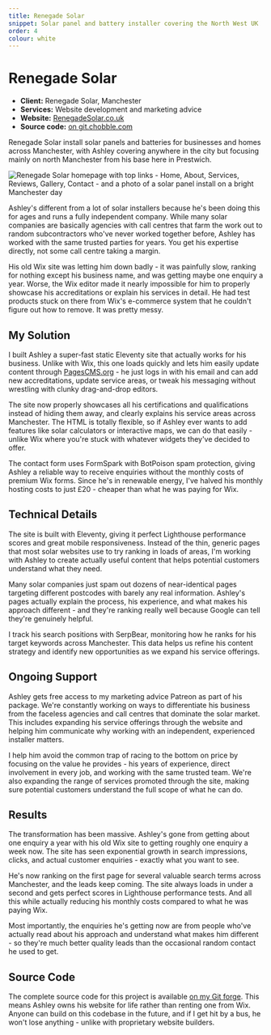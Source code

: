 ```yaml
---
title: Renegade Solar
snippet: Solar panel and battery installer covering the North West UK
order: 4
colour: white
---
```


# Renegade Solar

- **Client:** Renegade Solar, Manchester
- **Services:** Website development and marketing advice
- **Website:** [RenegadeSolar.co.uk](https://renegade-solar.co.uk)
- **Source code:** [on git.chobble.com](https://git.chobble.com/hosted-by-chobble/renegade-solar)

Renegade Solar install solar panels and batteries for businesses and homes across Manchester, with Ashley covering anywhere in the city but focusing mainly on north Manchester from his base here in Prestwich.

![Renegade Solar homepage with top links - Home, About, Services, Reviews, Gallery, Contact - and a photo of a solar panel install on a bright Manchester day](/assets/examples/renegade-solar.png)

Ashley's different from a lot of solar installers because he's been doing this for ages and runs a fully independent company. While many solar companies are basically agencies with call centres that farm the work out to random subcontractors who've never worked together before, Ashley has worked with the same trusted parties for years. You get his expertise directly, not some call centre taking a margin.

His old Wix site was letting him down badly - it was painfully slow, ranking for nothing except his business name, and was getting maybe one enquiry a year. Worse, the Wix editor made it nearly impossible for him to properly showcase his accreditations or explain his services in detail. He had test products stuck on there from Wix's e-commerce system that he couldn't figure out how to remove. It was pretty messy.

## My Solution

I built Ashley a super-fast static Eleventy site that actually works for his business. Unlike with Wix, this one loads quickly and lets him easily update content through [PagesCMS.org](https://pagescms.org) - he just logs in with his email and can add new accreditations, update service areas, or tweak his messaging without wrestling with clunky drag-and-drop editors.

The site now properly showcases all his certifications and qualifications instead of hiding them away, and clearly explains his service areas across Manchester. The HTML is totally flexible, so if Ashley ever wants to add features like solar calculators or interactive maps, we can do that easily - unlike Wix where you're stuck with whatever widgets they've decided to offer.

The contact form uses FormSpark with BotPoison spam protection, giving Ashley a reliable way to receive enquiries without the monthly costs of premium Wix forms. Since he's in renewable energy, I've halved his monthly hosting costs to just £20 - cheaper than what he was paying for Wix.

## Technical Details

The site is built with Eleventy, giving it perfect Lighthouse performance scores and great mobile responsiveness. Instead of the thin, generic pages that most solar websites use to try ranking in loads of areas, I'm working with Ashley to create actually useful content that helps potential customers understand what they need.

Many solar companies just spam out dozens of near-identical pages targeting different postcodes with barely any real information. Ashley's pages actually explain the process, his experience, and what makes his approach different - and they're ranking really well because Google can tell they're genuinely helpful.

I track his search positions with SerpBear, monitoring how he ranks for his target keywords across Manchester. This data helps us refine his content strategy and identify new opportunities as we expand his service offerings.

## Ongoing Support

Ashley gets free access to my marketing advice Patreon as part of his package. We're constantly working on ways to differentiate his business from the faceless agencies and call centres that dominate the solar market. This includes expanding his service offerings through the website and helping him communicate why working with an independent, experienced installer matters.

I help him avoid the common trap of racing to the bottom on price by focusing on the value he provides - his years of experience, direct involvement in every job, and working with the same trusted team. We're also expanding the range of services promoted through the site, making sure potential customers understand the full scope of what he can do.

## Results

The transformation has been massive. Ashley's gone from getting about one enquiry a year with his old Wix site to getting roughly one enquiry a week now. The site has seen exponential growth in search impressions, clicks, and actual customer enquiries - exactly what you want to see.

He's now ranking on the first page for several valuable search terms across Manchester, and the leads keep coming. The site always loads in under a second and gets perfect scores in Lighthouse performance tests. And all this while actually reducing his monthly costs compared to what he was paying Wix.

Most importantly, the enquiries he's getting now are from people who've actually read about his approach and understand what makes him different - so they're much better quality leads than the occasional random contact he used to get.

## Source Code

The complete source code for this project is available [on my Git forge](https://git.chobble.com/hosted-by-chobble/renegade-solar). This means Ashley owns his website for life rather than renting one from Wix. Anyone can build on this codebase in the future, and if I get hit by a bus, he won't lose anything - unlike with proprietary website builders.
